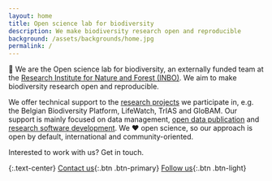 ```yaml
---
layout: home
title: Open science lab for biodiversity
description: We make biodiversity research open and reproducible
background: /assets/backgrounds/home.jpg
permalink: /
---
```


👋 We are the Open science lab for biodiversity, an externally funded team at the [Research Institute for Nature and Forest (INBO)](https://www.vlaanderen.be/inbo/en-gb/). We aim to make biodiversity research open and reproducible.

We offer technical support to the [research projects](/projects/) we participate in, e.g. the Belgian Biodiversity Platform, LifeWatch, TrIAS and GloBAM. Our support is mainly focused on data management, [open data publication](/datasets/) and [research software development](/packages/). We ❤️ open science, so our approach is open by default, international and community-oriented.

Interested to work with us? Get in touch.

{:.text-center}
[<i class="fas fa-envelope"></i> Contact us](mailto:oscibio@inbo.be){:.btn .btn-primary} [<i class="fab fa-twitter"></i> Follow us](https://twitter.com/oscibio){:.btn .btn-light}

